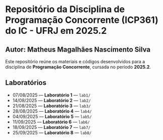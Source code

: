 # Repositório da Disciplina de Programação Concorrente (ICP361) do IC - UFRJ em 2025.2
## Autor: Matheus Magalhães Nascimento Silva

Este repositório reúne os materiais e códigos desenvolvidos para a disciplina de **Programação Concorrente**, cursada no período **2025.2**.

## Laboratórios

- 07/08/2025 — **Laboratório 1** — `lab1/`
- 14/08/2025 — **Laboratório 2** — `lab2/`
- 21/08/2025 — **Laboratório 3** — `lab3/`
- 28/08/2025 — **Laboratório 4** — `lab4/`
- 04/09/2025 — **Laboratório 5** — `lab5/`
- 11/09/2025 — **Laboratório 6** — `lab6/`
- 18/09/2025 — **Laboratório 7** — `lab7/`
- 25/09/2025 — **Laboratório 8** — `lab8/`
